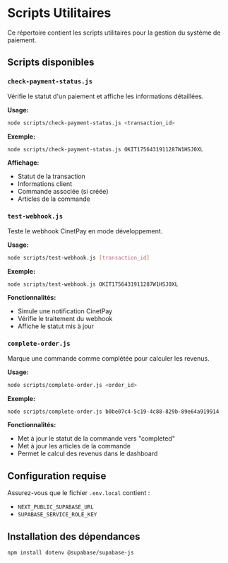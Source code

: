# Scripts Utilitaires

Ce répertoire contient les scripts utilitaires pour la gestion du système de paiement.

## Scripts disponibles

### `check-payment-status.js`
Vérifie le statut d'un paiement et affiche les informations détaillées.

**Usage:**
```bash
node scripts/check-payment-status.js <transaction_id>
```

**Exemple:**
```bash
node scripts/check-payment-status.js OKIT1756431911287W1HSJ0XL
```

**Affichage:**
- Statut de la transaction
- Informations client
- Commande associée (si créée)
- Articles de la commande

### `test-webhook.js`
Teste le webhook CinetPay en mode développement.

**Usage:**
```bash
node scripts/test-webhook.js [transaction_id]
```

**Exemple:**
```bash
node scripts/test-webhook.js OKIT1756431911287W1HSJ0XL
```

**Fonctionnalités:**
- Simule une notification CinetPay
- Vérifie le traitement du webhook
- Affiche le statut mis à jour

### `complete-order.js`
Marque une commande comme complétée pour calculer les revenus.

**Usage:**
```bash
node scripts/complete-order.js <order_id>
```

**Exemple:**
```bash
node scripts/complete-order.js b0be07c4-5c19-4c88-829b-89e64a919914
```

**Fonctionnalités:**
- Met à jour le statut de la commande vers "completed"
- Met à jour les articles de la commande
- Permet le calcul des revenus dans le dashboard

## Configuration requise

Assurez-vous que le fichier `.env.local` contient :
- `NEXT_PUBLIC_SUPABASE_URL`
- `SUPABASE_SERVICE_ROLE_KEY`

## Installation des dépendances

```bash
npm install dotenv @supabase/supabase-js
```
